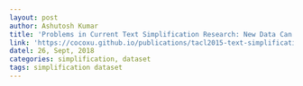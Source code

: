 ```yaml
---
layout: post
author: Ashutosh Kumar
title: 'Problems in Current Text Simplification Research: New Data Can Help'
link: 'https://cocoxu.github.io/publications/tacl2015-text-simplification-opinion.pdf'
datel: 26, Sept, 2018
categories: simplification, dataset
tags: simplification dataset
---
```


